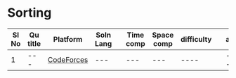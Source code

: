 # Sorting

| Sl No | Qu title | Platform                            | Soln Lang |   | Time comp | Space comp | difficulty |    | approach |
| --     | ---     |   ------                            | ---       |-- | ---       | ---        | ----       | -- | ---------|
| 1    | ---       | [CodeForces](../codeforcesQuestions.md) | ---       |   | ---       | ---        | ----       |    | ---------|


